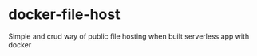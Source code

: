 # docker-file-host
Simple and crud way of public file hosting when built serverless app with docker

